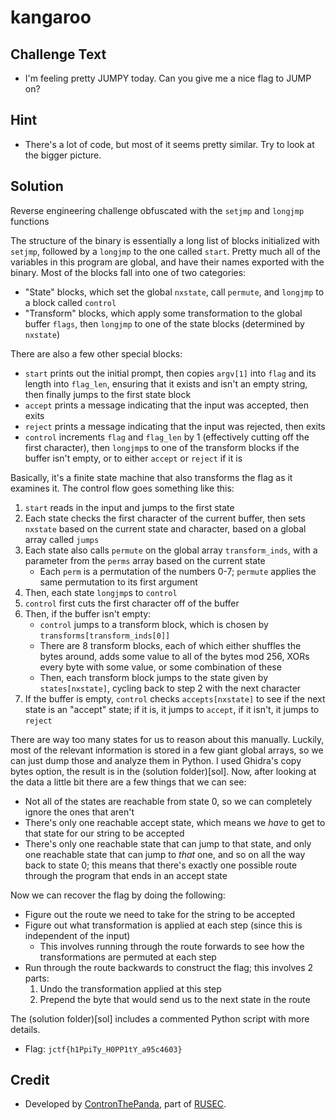 # kangaroo

## Challenge Text
* I'm feeling pretty JUMPY today. Can you give me a nice flag to JUMP on?

## Hint
* There's a lot of code, but most of it seems pretty similar. Try to look at the bigger picture.

## Solution
Reverse engineering challenge obfuscated with the `setjmp` and `longjmp` functions

The structure of the binary is essentially a long list of blocks initialized with `setjmp`,
followed by a `longjmp` to the one called `start`.
Pretty much all of the variables in this program are global, and have their names exported with the binary.
Most of the blocks fall into one of two categories:

* "State" blocks, which set the global `nxstate`, call `permute`, and `longjmp` to a block called `control`
* "Transform" blocks, which apply some transformation to the global buffer `flags`, then `longjmp` to one of the state blocks (determined by `nxstate`)

There are also a few other special blocks:

* `start` prints out the initial prompt, then copies `argv[1]` into `flag` and its length into `flag_len`, ensuring that it exists and isn't an empty string,
then finally jumps to the first state block
* `accept` prints a message indicating that the input was accepted, then exits
* `reject` prints a message indicating that the input was rejected, then exits
* `control` increments `flag` and `flag_len` by 1 (effectively cutting off the first character),
then `longjmp`s to one of the transform blocks if the buffer isn't empty,
or to either `accept` or `reject` if it is

Basically, it's a finite state machine that also transforms the flag as it examines it.
The control flow goes something like this:

1. `start` reads in the input and jumps to the first state
2. Each state checks the first character of the current buffer, then sets `nxstate` based on the current state and character,
based on a global array called `jumps`
3. Each state also calls `permute` on the global array `transform_inds`, with a parameter from the `perms` array based on the current state
    * Each `perm` is a permutation of the numbers 0-7; `permute` applies the same permutation to its first argument
4. Then, each state `longjmp`s to `control`
5. `control` first cuts the first character off of the buffer
6. Then, if the buffer isn't empty:
    * `control` jumps to a transform block, which is chosen by `transforms[transform_inds[0]]`
    * There are 8 transform blocks, each of which either shuffles the bytes around, adds some value to all of the bytes mod 256,
    XORs every byte with some value, or some combination of these
    * Then, each transform block jumps to the state given by `states[nxstate]`, cycling back to step 2 with the next character
7. If the buffer is empty, `control` checks `accepts[nxstate]` to see if the next state is an "accept" state;
if it is, it jumps to `accept`, if it isn't, it jumps to `reject`

There are way too many states for us to reason about this manually.
Luckily, most of the relevant information is stored in a few giant global arrays, so we can just dump those and analyze them in Python.
I used Ghidra's copy bytes option, the result is in the (solution folder)[sol].
Now, after looking at the data a little bit there are a few things that we can see:

* Not all of the states are reachable from state 0, so we can completely ignore the ones that aren't
* There's only one reachable accept state, which means we *have* to get to that state for our string to be accepted
* There's only one reachable state that can jump to that state, and only one reachable state that can jump to *that* one,
and so on all the way back to state 0; this means that there's exactly one possible route through the program that ends in an accept state

Now we can recover the flag by doing the following:

* Figure out the route we need to take for the string to be accepted
* Figure out what transformation is applied at each step (since this is independent of the input)
    * This involves running through the route forwards to see how the transformations are permuted at each step
* Run through the route backwards to construct the flag; this involves 2 parts:
    1. Undo the transformation applied at this step
    2. Prepend the byte that would send us to the next state in the route

The (solution folder)[sol] includes a commented Python script with more details.

* Flag: `jctf{h1PpiTy_H0PP1tY_a95c4603}`

## Credit
* Developed by [ContronThePanda](https://github.com/PAndaContron), part of [RUSEC](https://rusec.github.io/).
